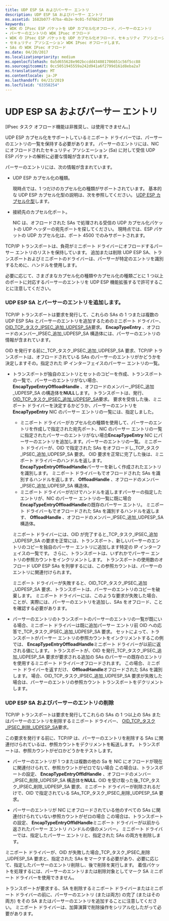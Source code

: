 ```yaml
---
title: UDP ESP SA およびパーサー エントリ
description: UDP ESP SA およびパーサー エントリ
ms.assetid: 1682b077-07ba-4b2e-9c01-fd7662f3f189
keywords:
- WDK の IPsec ESP パケットを UDP カプセル化オフロード、パーサーのエントリ
- パーサーのエントリの WDK IPsec オフロード
- WDK の IPsec ESP パケットを UDP カプセル化オフロード、セキュリティ アソシエーション
- セキュリティ アソシエーション WDK IPsec オフロードします。
- SAs の WDK IPsec オフロード
ms.date: 04/20/2017
ms.localizationpriority: medium
ms.openlocfilehash: 0a5d655628e902bccdd434081706651c56f5cc88
ms.sourcegitcommit: 0cc5051945559a242d941a6f2799d161d8eba2a7
ms.translationtype: MT
ms.contentlocale: ja-JP
ms.lasthandoff: 04/23/2019
ms.locfileid: "63358254"
---
```

# <a name="udp-esp-sas-and-parser-entries"></a>UDP ESP SA およびパーサー エントリ

\[IPsec タスク オフロード機能は非推奨し、は使用できません。\]




UDP ESP カプセル化をサポートしているミニポート ドライバーでは、パーサーのエントリの一覧を保持する必要があります。 パーサーのエントリには、NIC にオフロードされたセキュリティ アソシエーション (Sa) に対して受信 UDP ESP パケットの解析に必要な情報が含まれています。

パーサーのエントリには、次の情報が含まれています。

-   UDP ESP カプセル化の種類。

    現時点では、1 つだけのカプセル化の種類がサポートされています。 基本的な UDP ESP カプセル化型の説明は、次を参照してください。 [UDP ESP カプセル化型](udp-esp-encapsulation-types.md)します。

-   接続先のカプセル化ポート。

    NIC は、オフロードされた SAs で処理される受信の UDP カプセル化パケットの UDP ヘッダーの宛先ポートを探してください。 現時点では、ESP パケットの UDP カプセル化は、ポート 4500 でのみサポートされます。

TCP/IP トランスポートは、負荷がミニポート ドライバーにオフロードするパーサー エントリのリストを保持しています。 追加または削除 UDP ESP SA、トランスポートおよびミニポートのドライバーは、パーサーが特定のエントリを識別するために、ハンドルを使用します。

必要に応じて、さまざまなカプセル化の種類やカプセル化の種類ごとに 1 つ以上のポートに対応するパーサーのエントリを UDP ESP 機能拡張するで許可することに注意してください。

### <a name="adding-a-udp-esp-sa-and-parser-entry"></a>UDP ESP SA とパーサーのエントリを追加します。

TCP/IP トランスポートは要求を発行して、これらの SAs の 1 つまたは複数の UDP ESP SAs とパーサーのエントリを追加するためのミニポート ドライバー、 [OID\_TCP\_タスク\_IPSEC\_追加\_UDPESP\_SA](https://msdn.microsoft.com/library/windows/hardware/ff569809)要求。 **EncapTypeEntry** 、オフロードのメンバー\_IPSEC\_追加\_UDPESP\_SA 構造体には、パーサーのエントリの情報が含まれています。

OID を発行する前に\_TCP\_タスク\_IPSEC\_追加\_UDPESP\_SA 要求、TCP/IP トランスポートは、オフロードされている SAs のパーサーのエントリがかどうかを決定しますその。指定された IP インターフェイスのパーサー エントリの一覧。

-   トランスポートが独自のエントリとセットのコピーを作成、トランスポートの一覧で、パーサーのエントリがない場合、 **EncapTypeEntryOffloadHandle** 、オフロードのメンバー\_IPSEC\_追加\_UDPESP\_SA の構造体を**NULL**します。 トランスポートは、発行、 [OID\_TCP\_タスク\_IPSEC\_追加\_UDPESP\_SA](https://msdn.microsoft.com/library/windows/hardware/ff569809)要求。 要求を受信した後、ミニポート ドライバーを決定するかどうか、パーサーのエントリを**EncapTypeEntry** NIC のパーサー エントリの一覧には、指定しました。

    -   ミニポート ドライバーがカプセル化の種類を使用して、パーサーのエントリを作成しで指定された宛先ポート、NIC のパーサー エントリの一覧に指定されたパーサーのエントリがない場合**EncapTypeEntry** NIC にパーサーのエントリを追加します。パーサーのエントリの一覧。 ミニポート ドライバーが、OID で指定された SAs をオフロードし\_TCP\_タスク\_IPSEC\_追加\_UDPESP\_SA 要求。 OID 要求を正常に完了した後は、ミニポート ドライバーのハンドルを返します。 **EncapTypeEntryOffloadHandle**パーサーを新しく作成されたエントリを識別します。 ミニポート ドライバーもでオフロードされた SAs を識別するハンドルを返します、 **OffloadHandle** 、オフロードのメンバー\_IPSEC\_追加\_UDPESP\_SA 構造体。
    -   ミニポート ドライバーがだけでハンドルを返しますパーサーの指定したエントリが、NIC のパーサー エントリの一覧に既に場合**EncapTypeEntryOffloadHandle**の既存のパーサー エントリ。 ミニポート ドライバーもでオフロードされた SAs を識別するハンドルを返します、 **OffloadHandle** 、オフロードのメンバー\_IPSEC\_追加\_UDPESP\_SA 構造体。

    ミニポート ドライバーには、OID が完了すると\_TCP\_タスク\_IPSEC\_追加\_UDPESP\_SA の要求を正常には、トランスポート、新しいパーサーのエントリのコピーを独自のパーサー エントリに追加します特定の IP インターフェイスの一覧です。 さらに、トランスポートは、いずれかでパーサー エントリの参照カウントをインクリメントします。 トランスポートの使用数のオフロード UDP ESP SAs を列挙するには、この参照カウントは、パーサーのエントリに関連付けられます。

    ミニポート ドライバーが失敗すると、OID\_TCP\_タスク\_IPSEC\_追加\_UDPESP\_SA 要求、トランスポートは、パーサーのエントリのコピーを破棄します。 ミニポート ドライバーには、このような要求が失敗した場合、ことが、実際には、パーサーのエントリを追加し、SAs をオフロード、ことを確認する必要があります。

-   パーサーのエントリのトランスポートのパーサーのエントリの一覧が既にいる場合、ミニポート ドライバーは既に追加パーサー エントリ前 OID への応答で\_TCP\_タスク\_IPSEC\_追加\_UDPESP\_SA 要求。 セットによって、トランスポートがパーサー エントリの参照カウントをインクリメントするこの例では、 **EncapTypeEntryOffloadHandle**ミニポート ドライバーが以前に返される値にします。 トランスポートが、OID を発行\_TCP\_タスク\_IPSEC\_追加\_UDPESP\_SA 要求が要求される追加の SAs のパーサーの既存のエントリを使用するミニポート ドライバーオフロードされます。 この場合、ミニポート ドライバーを返すだけ、 **OffloadHandle**オフロードされた SAs を識別します。 場合、OID\_TCP\_タスク\_IPSEC\_追加\_UDPESP\_SA 要求が失敗した場合は、パーサーのエントリの参照カウント トランスポートをデクリメントします。

### <a name="deleting-a-udp-esp-sa-and-parser-entry"></a>UDP ESP SA およびパーサーのエントリの削除

TCP/IP トランスポートは要求を発行してこれらの SAs の 1 つ以上の SAs またはパーサーのエントリを削除するミニポート ドライバー、 [OID\_TCP\_タスク\_IPSEC\_削除\_UDPESP\_SA](https://msdn.microsoft.com/library/windows/hardware/ff569811)要求。

この要求を発行する前に、TCP/IP は、パーサーのエントリを削除する SAs に関連付けられているは、参照カウントをデクリメントを転送します。 トランスポートは、参照カウントがゼロかどうかをテストします。

-   パーサーのエントリが 1 つまたは複数の他の Sa を NIC にオフロードが現在に関連付けられて、参照カウントがゼロでない場合 この場合は、トランスポートの設定、 **EncapTypeEntryOffldHandle** 、オフロードのメンバー\_IPSEC\_削除\_UDPESP\_SA 構造体を**NULL**. OID を受け取った後\_TCP\_タスク\_IPSEC\_削除\_UDPESP\_SA 要求、ミニポート ドライバーが削除されるだけで、OID で指定されている SAs\_TCP\_タスク\_IPSEC\_削除\_UDPESP\_SA 要求。

-   パーサーのエントリが NIC にオフロードされている他のすべての SAs に関連付けられていない参照カウントがゼロの場合 この場合は、トランスポートの設定、 **EncapTypeEntryOffldHandle**ミニポート ドライバーが以前から返されたパーサー エントリ ハンドルの値のメンバー。 ミニポート ドライバーでは、指定したパーサー エントリと、指定された SAs の両方を削除します。

ミニポート ドライバーが、OID が失敗した場合\_TCP\_タスク\_IPSEC\_削除\_UDPESP\_SA 要求と、指定された SAs をマークする必要があり、必要に応じて、指定したパーサーのエントリ削除し、後で削除を実行します。 着信パケットを処理するには、パーサーのエントリまたは削除対象としてマーク SA ミニポート ドライバーを使用できません。

トランスポートが要求する、SA を削除するミニポート ドライバーまたはミニポート ドライバーの前に、パーサーのエントリ (または両方) の完了 (またはその両方) をその SA またはパーサーのエントリを追加することに注意してください。 ミニポート ドライバーは、加算演算で削除操作をシリアル化したがって必要があります。

 

 





